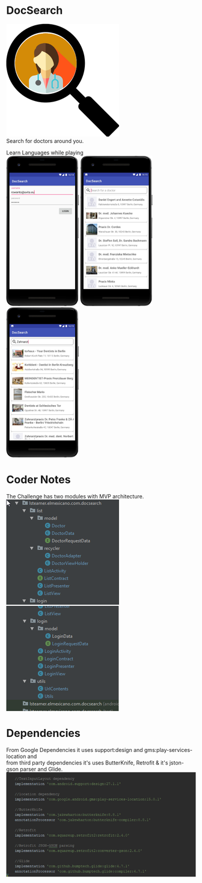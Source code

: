 # DocSearch

<img src="/screenshots/DocSearchCover.png" height="300px"/> <br>
Search for doctors around you.

Learn Languages while playing <br>
<img src="/screenshots/1.png" height="400px"/> <img src="/screenshots/2.png" height="400px"/><img src="/screenshots/3.png" height="400px"/>
<br>


# Coder Notes
The Challenge has two modules with MVP architecture.<br>
<img src="/screenshots/architecture1.png"/>
<br>
<img src="/screenshots/architecture2.png"/>
<br>


# Dependencies
From Google Dependencies it uses support:design and gms:play-services-location and <br>
from third party dependencies it's uses ButterKnife, Retrofit & it's jston-gson parser and Glide.<br>
<img src="/screenshots/dependencies.png"/>
<br>


